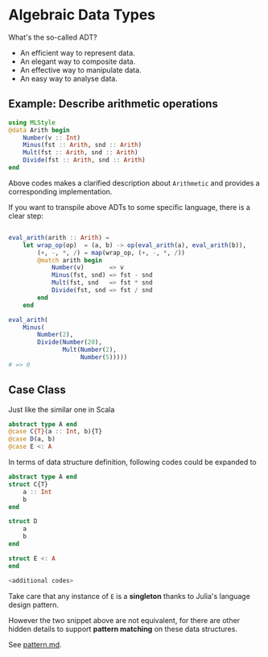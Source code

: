 Algebraic Data Types
==============================

What's the so-called ADT?

- An efficient way to represent data.
- An elegant way to composite data.
- An effective way to manipulate data.
- An easy way to analyse data.


Example: Describe arithmetic operations
--------------------------------------

```julia
using MLStyle
@data Arith begin 
    Number(v :: Int)
    Minus(fst :: Arith, snd :: Arith)
    Mult(fst :: Arith, snd :: Arith)
    Divide(fst :: Arith, snd :: Arith)
end
```

Above codes makes a clarified description about `Arithmetic` and provides a corresponding implementation.

If you want to transpile above ADTs to some specific language, there is a clear step: 

```julia

eval_arith(arith :: Arith) = 
    let wrap_op(op)  = (a, b) -> op(eval_arith(a), eval_arith(b)),
        (+, -, *, /) = map(wrap_op, (+, -, *, /))
        @match arith begin
            Number(v)       => v
            Minus(fst, snd) => fst - snd
            Mult(fst, snd   => fst * snd
            Divide(fst, snd => fst / snd
        end
    end

eval_arith(
    Minus(
        Number(2), 
        Divide(Number(20), 
               Mult(Number(2), 
                    Number(5)))))
# => 0
```

Case Class
----------

Just like the similar one in Scala
```julia
abstract type A end
@case C{T}(a :: Int, b){T}
@case D(a, b)
@case E <: A
```

In terms of data structure definition, following codes could be expanded to
```julia
abstract type A end
struct C{T}
    a :: Int
    b
end

struct D
    a
    b
end

struct E <: A
end

<additional codes>
```

Take care that any instance of `E` is a **singleton** thanks to Julia's language design pattern.

However the two snippet above are not equivalent, for there are other hidden details to support
**pattern matching** on these data structures.

See [pattern.md](https://github.com/thautwarm/MLStyle.jl/blob/master/docs/src/syntax/pattern.md).




